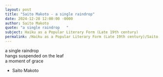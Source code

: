 ```yaml
---
layout: post
title: "Saito Makoto - a single raindrop"
date: 2024-12-28 12:00:00 -0000
author: Saito Makoto
quote: "a single raindrop   "
subject: Haiku as a Popular Literary Form (Late 19th century)
permalink: /Haiku as a Popular Literary Form (Late 19th century)/Saito Makoto/Saito Makoto - a single raindrop
---
```


a single raindrop   
hangs suspended on the leaf   
a moment of grace

- Saito Makoto
